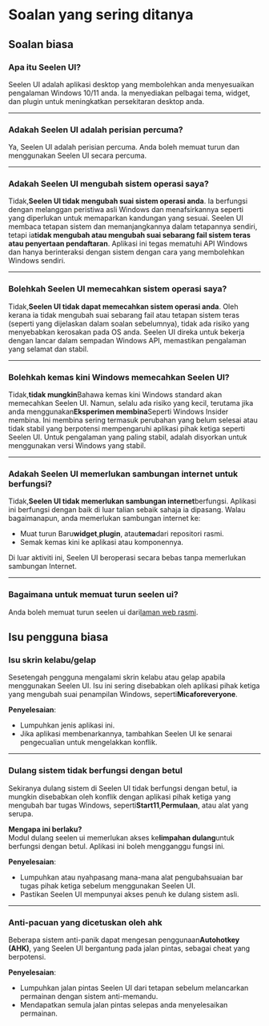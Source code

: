 # **Soalan yang sering ditanya**

## **Soalan biasa**

### **Apa itu Seelen UI?**

Seelen UI adalah aplikasi desktop yang membolehkan anda menyesuaikan pengalaman Windows 10/11 anda. Ia menyediakan pelbagai tema, widget, dan plugin untuk meningkatkan persekitaran desktop anda.

***

### **Adakah Seelen UI adalah perisian percuma?**

Ya, Seelen UI adalah perisian percuma. Anda boleh memuat turun dan menggunakan Seelen UI secara percuma.

***

### **Adakah Seelen UI mengubah sistem operasi saya?**

Tidak,**Seelen UI tidak mengubah suai sistem operasi anda**. Ia berfungsi dengan melanggan peristiwa asli Windows dan menafsirkannya seperti yang diperlukan untuk memaparkan kandungan yang sesuai. Seelen UI membaca tetapan sistem dan memanjangkannya dalam tetapannya sendiri, tetapi ia**tidak mengubah atau mengubah suai sebarang fail sistem teras atau penyertaan pendaftaran**. Aplikasi ini tegas mematuhi API Windows dan hanya berinteraksi dengan sistem dengan cara yang membolehkan Windows sendiri.

***

### **Bolehkah Seelen UI memecahkan sistem operasi saya?**

Tidak,**Seelen UI tidak dapat memecahkan sistem operasi anda**. Oleh kerana ia tidak mengubah suai sebarang fail atau tetapan sistem teras (seperti yang dijelaskan dalam soalan sebelumnya), tidak ada risiko yang menyebabkan kerosakan pada OS anda. Seelen UI direka untuk bekerja dengan lancar dalam sempadan Windows API, memastikan pengalaman yang selamat dan stabil.

***

### **Bolehkah kemas kini Windows memecahkan Seelen UI?**

Tidak,**tidak mungkin**Bahawa kemas kini Windows standard akan memecahkan Seelen UI. Namun, selalu ada risiko yang kecil, terutama jika anda menggunakan**Eksperimen membina**Seperti Windows Insider membina. Ini membina sering termasuk perubahan yang belum selesai atau tidak stabil yang berpotensi mempengaruhi aplikasi pihak ketiga seperti Seelen UI. Untuk pengalaman yang paling stabil, adalah disyorkan untuk menggunakan versi Windows yang stabil.

***

### **Adakah Seelen UI memerlukan sambungan internet untuk berfungsi?**

Tidak,**Seelen UI tidak memerlukan sambungan internet**berfungsi. Aplikasi ini berfungsi dengan baik di luar talian sebaik sahaja ia dipasang. Walau bagaimanapun, anda memerlukan sambungan internet ke:

* Muat turun Baru**widget**,**plugin**, atau**tema**dari repositori rasmi.
* Semak kemas kini ke aplikasi atau komponennya.

Di luar aktiviti ini, Seelen UI beroperasi secara bebas tanpa memerlukan sambungan Internet.

***

### **Bagaimana untuk memuat turun seelen ui?**

Anda boleh memuat turun seelen ui dari[laman web rasmi](https://seelen.io).

## **Isu pengguna biasa**

### **Isu skrin kelabu/gelap**

Sesetengah pengguna mengalami skrin kelabu atau gelap apabila menggunakan Seelen UI. Isu ini sering disebabkan oleh aplikasi pihak ketiga yang mengubah suai penampilan Windows, seperti**Micaforeveryone**.

**Penyelesaian**:

* Lumpuhkan jenis aplikasi ini.
* Jika aplikasi membenarkannya, tambahkan Seelen UI ke senarai pengecualian untuk mengelakkan konflik.

***

### **Dulang sistem tidak berfungsi dengan betul**

Sekiranya dulang sistem di Seelen UI tidak berfungsi dengan betul, ia mungkin disebabkan oleh konflik dengan aplikasi pihak ketiga yang mengubah bar tugas Windows, seperti**Start11**,**Permulaan**, atau alat yang serupa.

**Mengapa ini berlaku?**\
Modul dulang seelen ui memerlukan akses ke**limpahan dulang**untuk berfungsi dengan betul. Aplikasi ini boleh mengganggu fungsi ini.

**Penyelesaian**:

* Lumpuhkan atau nyahpasang mana-mana alat pengubahsuaian bar tugas pihak ketiga sebelum menggunakan Seelen UI.
* Pastikan Seelen UI mempunyai akses penuh ke dulang sistem asli.

***

### **Anti-pacuan yang dicetuskan oleh ahk**

Beberapa sistem anti-panik dapat mengesan penggunaan**Autohotkey (AHK)**, yang Seelen UI bergantung pada jalan pintas, sebagai cheat yang berpotensi.

**Penyelesaian**:

* Lumpuhkan jalan pintas Seelen UI dari tetapan sebelum melancarkan permainan dengan sistem anti-memandu.
* Mendapatkan semula jalan pintas selepas anda menyelesaikan permainan.
